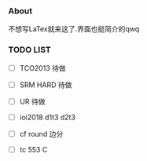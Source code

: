 ### About

不想写LaTex就来这了.界面也挺简介的qwq

### TODO LIST

- [ ] TCO2013 待做

- [ ] SRM HARD 待做

- [ ] UR 待做

- [ ] ioi2018 d1t3 d2t3

- [ ] cf round 边分

- [ ] tc 553 C

